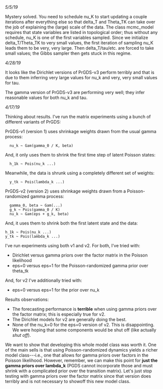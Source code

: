 *5/5/19*

Mystery solved. You need to schedule nu_K to start updating a couple iterations after everything else so that delta_T and Theta_TK can take over the job of explaining the (large) scale of the data. The class mcmc_model requires that state variables are listed in topological order; thus without any schedule, nu_K is one of the first variables sampled. Since we initialize delta_T/Theta_TK to very small values, the first iteration of sampling nu_K leads them to be very, very large. Then delta_T/tau/etc. are forced to take small values; the Gibbs sampler then gets stuck in this regime.

*4/28/19*

It looks like the Dirichlet versions of PrGDS-v3 perform terribly and that is due to them inferring very large values for nu_k and very, very small values for tau. 

The gamma version of PrGDS-v3 are performing very well; they infer reasonable values for both nu_k and tau.

*4/17/19*

Thinking about results. I've run the matrix experiments using a bunch of different variants of PrGDS:

PrGDS-v1 (version 1) uses shrinkage weights drawn from the usual gamma process:
 
      nu_k ~ Gam(gamma_0 / K, beta)

  And, it only uses them to shrink the first time step of latent Poisson states:
  
      h_1k ~ Pois(nu_k ...)

  Meanwhile, the data is shrunk using a completely different set of weights:
  
      y_tk ~ Pois(lambda_k ...)

PrGDS-v2 (version 2) uses shrinkage weights drawn from a Poisson-randomized gamma process:
      
      gamma_0, beta ~ Gam(...)
      g_k ~ Pois(gamma_0 / K)
      nu_k ~ Gam(eps + g_k, beta)

And, it uses them to shrink both the first latent state and the data:

    h_1k ~ Pois(nu_k ...)
    y_tk ~ Pois(lambda_k ...)

I've run experiments using both v1 and v2. For both, I've tried with:
* Dirichlet versus gamma priors over the factor matrix in the Poisson likelihood
* eps=0 versus eps=1 for the Poisson-randomized gamma prior over theta_tk

And, for v2 I've additionally tried with:
* eps=0 versus eps=1 for the prior over nu_k

Results observations:
* The forecasting performance is **terrible** when using gamma priors over the factor matrix; this is especially true for v2.
* The Dirichlet models for v2 are generally doing the best.
* None of the nu_k=0 for the eps=0 version of v2. This is disappointing. We were hoping that some components would be shut off (like actually *shut off*).

We want to show that developing this whole model class was worth it. One of the main sells is that using Poisson-randomized dynamics yields a richer model class---i.e., one that allows for gamma priors over factors in the Poisson likelihood. However, remember, we can make this point for **just the gamma priors over lambda_k** (PGDS cannot incorporate those and must shrink with a complicated prior over the transition matrix). Let's just stop testing with gamma priors over the factor matrix since that version does terribly and is not necessary to showoff this new model class. 
